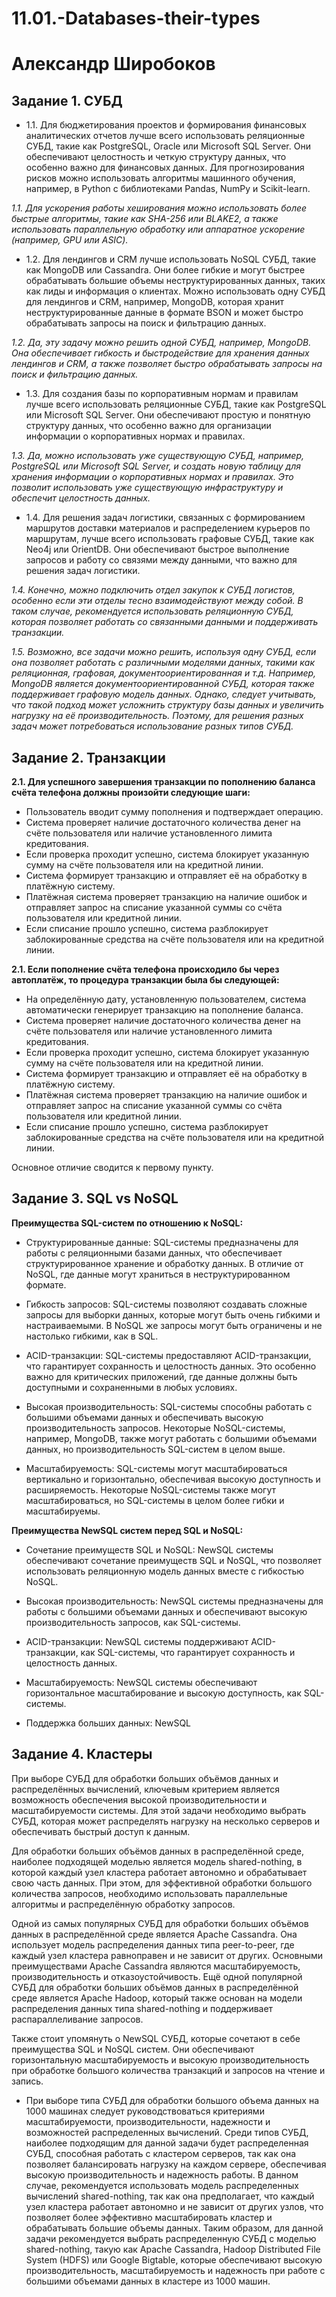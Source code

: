 # 11.01.-Databases-their-types
# Александр Широбоков

## Задание 1. СУБД
 - 1.1. Для бюджетирования проектов и формирования финансовых аналитических отчетов лучше всего использовать реляционные СУБД, такие как PostgreSQL, Oracle или Microsoft SQL Server. Они обеспечивают целостность и четкую структуру данных, что особенно важно для финансовых данных. Для прогнозирования рисков можно использовать алгоритмы машинного обучения, например, в Python с библиотеками Pandas, NumPy и Scikit-learn.

*1.1. Для ускорения работы хеширования можно использовать более быстрые алгоритмы, такие как SHA-256 или BLAKE2, а также использовать параллельную обработку или аппаратное ускорение (например, GPU или ASIC).*

 - 1.2. Для лендингов и CRM лучше использовать NoSQL СУБД, такие как MongoDB или Cassandra. Они более гибкие и могут быстрее обрабатывать большие объемы неструктурированных данных, таких как лиды и информация о клиентах. Можно использовать одну СУБД для лендингов и CRM, например, MongoDB, которая хранит неструктурированные данные в формате BSON и может быстро обрабатывать запросы на поиск и фильтрацию данных.

*1.2. Да, эту задачу можно решить одной СУБД, например, MongoDB. Она обеспечивает гибкость и быстродействие для хранения данных лендингов и CRM, а также позволяет быстро обрабатывать запросы на поиск и фильтрацию данных.*

 - 1.3. Для создания базы по корпоративным нормам и правилам лучше всего использовать реляционные СУБД, такие как PostgreSQL или Microsoft SQL Server. Они обеспечивают простую и понятную структуру данных, что особенно важно для организации информации о корпоративных нормах и правилах.

*1.3. Да, можно использовать уже существующую СУБД, например, PostgreSQL или Microsoft SQL Server, и создать новую таблицу для хранения информации о корпоративных нормах и правилах. Это позволит использовать уже существующую инфраструктуру и обеспечит целостность данных.*

 - 1.4. Для решения задач логистики, связанных с формированием маршрутов доставки материалов и распределением курьеров по маршрутам, лучше всего использовать графовые СУБД, такие как Neo4j или OrientDB. Они обеспечивают быстрое выполнение запросов и работу со связями между данными, что важно для решения задач логистики.

*1.4. Конечно, можно подключить отдел закупок к СУБД логистов, особенно если эти отделы тесно взаимодействуют между собой. В таком случае, рекомендуется использовать реляционную СУБД, которая позволяет работать со связанными данными и поддерживать транзакции.*

*1.5. Возможно, все задачи можно решить, используя одну СУБД, если она позволяет работать с различными моделями данных, такими как реляционная, графовая, документоориентированная и т.д. Например, MongoDB является документоориентированной СУБД, которая также поддерживает графовую модель данных. Однако, следует учитывать, что такой подход может усложнить структуру базы данных и увеличить нагрузку на её производительность. Поэтому, для решения разных задач может потребоваться использование разных типов СУБД.*

## Задание 2. Транзакции
**2.1. Для успешного завершения транзакции по пополнению баланса счёта телефона должны произойти следующие шаги:**

 - Пользователь вводит сумму пополнения и подтверждает операцию.
 - Система проверяет наличие достаточного количества денег на счёте пользователя или наличие установленного лимита кредитования.
 - Если проверка проходит успешно, система блокирует указанную сумму на счёте пользователя или на кредитной линии.
 - Система формирует транзакцию и отправляет её на обработку в платёжную систему.
 - Платёжная система проверяет транзакцию на наличие ошибок и отправляет запрос на списание указанной суммы со счёта пользователя или кредитной линии.
 - Если списание прошло успешно, система разблокирует заблокированные средства на счёте пользователя или на кредитной линии.

**2.1. Если пополнение счёта телефона происходило бы через автоплатёж, то процедура транзакции была бы следующей:**

 - На определённую дату, установленную пользователем, система автоматически генерирует транзакцию на пополнение баланса.
 - Система проверяет наличие достаточного количества денег на счёте пользователя или наличие установленного лимита кредитования.
 - Если проверка проходит успешно, система блокирует указанную сумму на счёте пользователя или на кредитной линии.
 - Система формирует транзакцию и отправляет её на обработку в платёжную систему.
 - Платёжная система проверяет транзакцию на наличие ошибок и отправляет запрос на списание указанной суммы со счёта пользователя или кредитной линии.
 - Если списание прошло успешно, система разблокирует заблокированные средства на счёте пользователя или на кредитной линии.

Основное отличие сводится к первому пункту.

## Задание 3. SQL vs NoSQL
**Преимущества SQL-систем по отношению к NoSQL:**

 - Структурированные данные: SQL-системы предназначены для работы с реляционными базами данных, что обеспечивает структурированное хранение и обработку данных. В отличие от NoSQL, где данные могут храниться в неструктурированном формате.

 - Гибкость запросов: SQL-системы позволяют создавать сложные запросы для выборки данных, которые могут быть очень гибкими и настраиваемыми. В NoSQL же запросы могут быть ограничены и не настолько гибкими, как в SQL.

 - ACID-транзакции: SQL-системы предоставляют ACID-транзакции, что гарантирует сохранность и целостность данных. Это особенно важно для критических приложений, где данные должны быть доступными и сохраненными в любых условиях.

 - Высокая производительность: SQL-системы способны работать с большими объемами данных и обеспечивать высокую производительность запросов. Некоторые NoSQL-системы, например, MongoDB, также могут работать с большими объемами данных, но производительность SQL-систем в целом выше.

 - Масштабируемость: SQL-системы могут масштабироваться вертикально и горизонтально, обеспечивая высокую доступность и расширяемость. Некоторые NoSQL-системы также могут масштабироваться, но SQL-системы в целом более гибки и масштабируемы.

**Преимущества NewSQL систем перед SQL и NoSQL:**

 - Сочетание преимуществ SQL и NoSQL: NewSQL системы обеспечивают сочетание преимуществ SQL и NoSQL, что позволяет использовать реляционную модель данных вместе с гибкостью NoSQL.

 - Высокая производительность: NewSQL системы предназначены для работы с большими объемами данных и обеспечивают высокую производительность запросов, как SQL-системы.

 - ACID-транзакции: NewSQL системы поддерживают ACID-транзакции, как SQL-системы, что гарантирует сохранность и целостность данных.

 - Масштабируемость: NewSQL системы обеспечивают горизонтальное масштабирование и высокую доступность, как SQL-системы.

 - Поддержка больших данных: NewSQL

## Задание 4. Кластеры
При выборе СУБД для обработки больших объёмов данных и распределённых вычислений, ключевым критерием является возможность обеспечения высокой производительности и масштабируемости системы. Для этой задачи необходимо выбрать СУБД, которая может распределять нагрузку на несколько серверов и обеспечивать быстрый доступ к данным.

Для обработки больших объёмов данных в распределённой среде, наиболее подходящей моделью является модель shared-nothing, в которой каждый узел кластера работает автономно и обрабатывает свою часть данных. При этом, для эффективной обработки большого количества запросов, необходимо использовать параллельные алгоритмы и распределённую обработку запросов.

Одной из самых популярных СУБД для обработки больших объёмов данных в распределённой среде является Apache Cassandra. Она использует модель распределения данных типа peer-to-peer, где каждый узел кластера равноправен и не зависит от других. Основными преимуществами Apache Cassandra являются масштабируемость, производительность и отказоустойчивость. Ещё одной популярной СУБД для обработки больших объёмов данных в распределённой среде является Apache Hadoop, который также основан на модели распределения данных типа shared-nothing и поддерживает распараллеливание запросов.

Также стоит упомянуть о NewSQL СУБД, которые сочетают в себе преимущества SQL и NoSQL систем. Они обеспечивают горизонтальную масштабируемость и высокую производительность при обработке большого количества транзакций и запросов на чтение и запись.

 - При выборе типа СУБД для обработки большого объема данных на 1000 машинах следует руководствоваться критериями масштабируемости, производительности, надежности и возможностей распределенных вычислений. Среди типов СУБД, наиболее подходящим для данной задачи будет распределенная СУБД, способная работать с кластером серверов, так как она позволяет балансировать нагрузку на каждом сервере, обеспечивая высокую производительность и надежность работы. В данном случае, рекомендуется использовать модель распределенных вычислений shared-nothing, так как она предполагает, что каждый узел кластера работает автономно и не зависит от других узлов, что позволяет более эффективно масштабировать кластер и обрабатывать большие объемы данных. Таким образом, для данной задачи рекомендуется выбрать распределенную СУБД с моделью shared-nothing, такую как Apache Cassandra, Hadoop Distributed File System (HDFS) или Google Bigtable, которые обеспечивают высокую производительность, масштабируемость и надежность при работе с большими объемами данных в кластере из 1000 машин.
